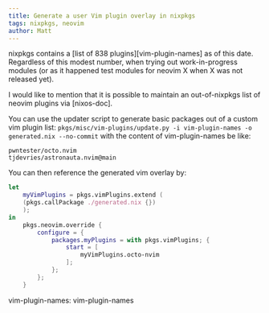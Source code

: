 ```yaml
---
title: Generate a user Vim plugin overlay in nixpkgs
tags: nixpkgs, neovim
author: Matt
---
```


nixpkgs contains a [list of 838 plugins][vim-plugin-names] as of this date.
Regardless of this modest number, when trying out work-in-progress modules (or
as it happened test modules for neovim X when X was not released yet).

I would like to mention that it is possible to maintain an out-of-nixpkgs list
of neovim plugins via [nixos-doc].


You can use the updater script to generate basic packages out of a custom vim
plugin list:
`
pkgs/misc/vim-plugins/update.py -i vim-plugin-names -o generated.nix --no-commit
`
with the content of vim-plugin-names be like:
```
pwntester/octo.nvim
tjdevries/astronauta.nvim@main
```
You can then reference the generated vim overlay by:
```nix
let
	myVimPlugins = pkgs.vimPlugins.extend (
	(pkgs.callPackage ./generated.nix {})
	);
in
	pkgs.neovim.override {
		configure = {
			packages.myPlugins = with pkgs.vimPlugins; {
				start = [
					myVimPlugins.octo-nvim
				];
			};
		};
	}

```


vim-plugin-names: vim-plugin-names
